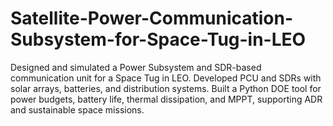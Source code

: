 # Satellite-Power-Communication-Subsystem-for-Space-Tug-in-LEO
Designed and simulated a Power Subsystem and SDR-based communication unit for a Space Tug in LEO. Developed PCU and SDRs with solar arrays, batteries, and distribution systems. Built a Python DOE tool for power budgets, battery life, thermal dissipation, and MPPT, supporting ADR and sustainable space missions.

